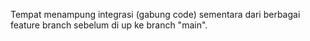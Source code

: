Tempat menampung integrasi (gabung code) sementara dari berbagai feature branch sebelum di up ke branch "main". 
